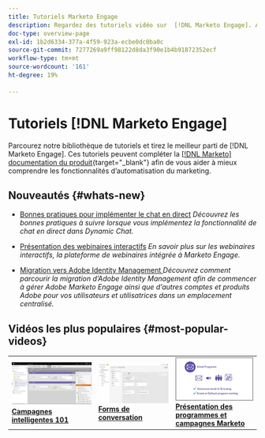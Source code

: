 ```yaml
---
title: Tutoriels Marketo Engage
description: Regardez des tutoriels vidéo sur  [!DNL Marketo Engage]. Approfondissez votre compréhension de l’utilisation des fonctionnalités d’automatisation du marketing, etc.
doc-type: overview-page
exl-id: 1b2d6334-377a-4f59-923a-ecbe0dc0ba0c
source-git-commit: 7277269a9ff98122d8da3f90e1b4b91872352ecf
workflow-type: tm+mt
source-wordcount: '161'
ht-degree: 19%

---
```


# Tutoriels [!DNL Marketo Engage]

Parcourez notre bibliothèque de tutoriels et tirez le meilleur parti de [!DNL Marketo Engage]. Ces tutoriels peuvent compléter la [[!DNL Marketo] documentation du produit](https://experienceleague.adobe.com/docs/marketo/using/home.html?lang=fr){target="_blank"} afin de vous aider à mieux comprendre les fonctionnalités d’automatisation du marketing.

<!-- <div id="recs-overview-body-1"></div>
<div id="recs-overview-body-2"></div>
<div id="recs-overview-body-3"></div>
<div id="recs-overview-body-4"></div>
<div id="recs-overview-body-5"></div>
<div id="recs-overview-body-6"></div> -->

## Nouveautés {#whats-new}

* [Bonnes pratiques pour implémenter le chat en direct](https://experienceleague.adobe.com/fr/docs/marketo-learn/tutorials/dynamic-chat/live-chat-best-practices)
  _Découvrez les bonnes pratiques à suivre lorsque vous implémentez la fonctionnalité de chat en direct dans Dynamic Chat._

* [Présentation des webinaires interactifs](https://experienceleague.adobe.com/fr/docs/marketo-learn/tutorials/events/interactive-webinars-overview)
  _En savoir plus sur les webinaires interactifs, la plateforme de webinaires intégrée à Marketo Engage._

* [Migration vers Adobe Identity Management ](https://experienceleague.adobe.com/fr/docs/marketo-learn/tutorials/fundamentals/migrating-to-adobe-identity-management)
  _Découvrez comment parcourir la migration d’Adobe Identity Management afin de commencer à gérer Adobe Marketo Engage ainsi que d’autres comptes et produits Adobe pour vos utilisateurs et utilisatrices dans un emplacement centralisé._

## Vidéos les plus populaires {#most-popular-videos}

<table>
<tr>
<td>
<a href="https://experienceleague.adobe.com/fr/docs/marketo-learn/tutorials/programs-and-campaigns/smart-campaigns-101"><img alt="image miniature pour les campagnes intelligentes 101" src="assets/tutorials-homepage-1.png"></a>
<div><a href="https://experienceleague.adobe.com/fr/docs/marketo-learn/tutorials/programs-and-campaigns/smart-campaigns-101"><strong>Campagnes intelligentes 101</strong></a></div>
</td>
<td>
<a href="https://experienceleague.adobe.com/fr/docs/marketo-learn/tutorials/dynamic-chat/conversational-forms"><img alt="image miniature pour Conversational Forms" src="assets/tutorials-homepage-2.png"></a>
<div><a href="https://experienceleague.adobe.com/fr/docs/marketo-learn/tutorials/dynamic-chat/conversational-forms"><strong>Forms de conversation</strong></a></div>
</td>
<td>
<a href="https://experienceleague.adobe.com/fr/docs/marketo-learn/tutorials/fundamentals/programs-and-campaigns"><img alt="Présentation des programmes et campagnes Marketo" src="assets/tutorials-homepage-3.png" /></a>
<div><a href="https://experienceleague.adobe.com/fr/docs/marketo-learn/tutorials/fundamentals/programs-and-campaigns"><strong>Présentation des programmes et campagnes Marketo</strong></a></div>
</td>
</tr>
</table>
